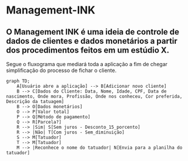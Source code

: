 # Management-INK
## O Management INK é uma ideia de controle de dados de clientes e dados monetários a partir dos procedimentos feitos em um estúdio X.


Segue o fluxograma que mediará toda a aplicação a fim de chegar simplificação do processo de fichar o cliente.

```mermaid
graph TD;
    A[Usuário abre a aplicação] --> B[Adicionar novo cliente]
    B --> C[Dados do Cliente: Data, Nome, Idade, CPF, Data de nascimento, Onde mora, Profissão, Onde nos conheceu, Cor preferida, Descrição da tatuagem]
    B --> O[Dados monetários]
    O --> P[Valor total]
    P --> Q[Método de pagamento]
    Q --> R[Parcela?]
    R --> |Sim| S[Sem juros - Desconto_15_porcento]
    R --> |Não| T[Com juros - Sem_diminuição]
    S --> M[Tatuador]
    T --> M[Tatuador]
    M --> |Reconhece o nome do tatuador| N[Envia para a planilha do tatuador]
```




